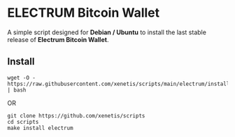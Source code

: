 # ELECTRUM Bitcoin Wallet

A simple script designed for **Debian / Ubuntu** to install the last stable release of **Electrum Bitcoin Wallet**.

## Install 

````shell
wget -O - https://raw.githubusercontent.com/xenetis/scripts/main/electrum/install.sh | bash
````
OR 
````shell
git clone https://github.com/xenetis/scripts
cd scripts
make install electrum
````
